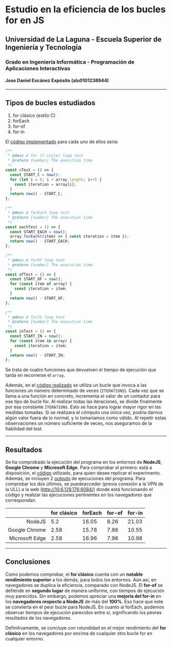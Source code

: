 # Estudio en la eficiencia de los bucles for en JS
## Universidad de La Laguna - Escuela Superior de Ingeniería y Tecnología
### Grado en Ingeniería Informática - Programación de Aplicaciones Interactivas
#### Jose Daniel Escánez Expósito (alu0101238944)

---

## Tipos de bucles estudiados

1. for clásico (estilo C)
2. forEach
3. for-of
4. for-in

El [código implementado](./src/forLoopTest.js) para cada uno de ellos sería:

```js
/**
 * @desc A for (C-style) loop test
 * @return {number} The execution time
 */
const cTest = () => {
  const START_C = now();
  for (let i = 0; i < array.length; i++) {
    const iteration = array[i];
  }
  return now() - START_C;
};

/**
 * @desc A forEach loop test
 * @return {number} The execution time
 */
const eachTest = () => {
  const START_EACH = now();
  array.forEach((item) => { const iteration = item });
  return now() - START_EACH;
};

/**
 * @desc A forOf loop test
 * @return {number} The execution time
 */
const ofTest = () => {
  const START_OF = now();
  for (const item of array) {
    const iteration = item;
  }
  return now() - START_OF;
};

/**
 * @desc A forIn loop test
 * @return {number} The execution time
 */
const inTest = () => {
  const START_IN = now();
  for (const item in array) {
    const iteration = item;
  }
  return now() - START_IN;
};
```

Se trata de cuatro funciones que devuelven el tiempo de ejecución que tarda en
recorrerse el `array`.

Además, en el [código realizado](./src/forLoopTest.js) se utiliza un bucle
que invoca a las funciones un número determinado de veces (`ITERATIONS`).
Cada vez que se llama a una función en concreto, incrementa el valor de un
contador para ese tipo de bucle for. Al realizar todas las iteraciones, se 
divide finalmente por esa constante `ITERATIONS`. Esto se hace para lograr 
mayor rigor en las medidas tomadas. Si se realizara el cómputo una única vez,
podría darnos algún valor fuera de lo normal, y lo tomaríamos como válido. Al
repetir estas observaciones un número suficiente de veces, nos aseguramos de la
fiabilidad del test.

---

## Resultados

Se ha comprobado la ejecución del programa en los entornos de **NodeJS**,
**Google Chrome** y **Microsoft Edge**. Para comprobar el primero:
está a disposición, el [código](./src/forLoopTest.js) utilizado, para
quien desee replicar el experimento. Además, se incluyen 2 [outputs](./outputs)
de ejecuciones del programa. Para comprobar los dos últimos, se puedeacceder
(previa conexión a la VPN de la ULL) a la web (<http://10.6.129.176:8084/>) donde
está funcionando el código y realizar las ejecuciones pertinentes en los navegadores
que correspondan.

|                | for clásico | forEach | for-of | for-in |
|---------------:|-------------|---------|--------|--------|
| NodeJS         | 5.2         | 16.05   | 8.26   | 21.03  |
| Google Chrome  | 2.58        | 15.78   | 7.86   | 10.55  |
| Microsoft Edge | 2.58        | 16.96   | 7.96   | 10.98  |

---

## Conclusiones

Como podemos comprobar, el **for clásico** cuenta con un
**notable rendimiento superior** a los demás, para todos los entornos.
Aún así, en navegadores se duplica la eficiencia, comparado con NodeJS. 
El **for-of** se defiende en **segundo lugar** de manera uniforme, con tiempos
de ejecución muy parecidos. Sin embargo, podemos apreciar una
**mejoría del for-in** en los **navegadores respecto a NodeJS** de más del
**100%**. Eso hace que este se convierta en el peor bucle para NodeJS. En cuanto
al forEach, podemos observar tiempos de ejecución parecidos entre sí, significando
los peores resultados de los navegadores.

Definitivamente, se concluye con rotundidad en el mejor rendimiento del
**for clásico** en los navegadores por encima de cualquier otro bucle
for en cualquier entorno.

